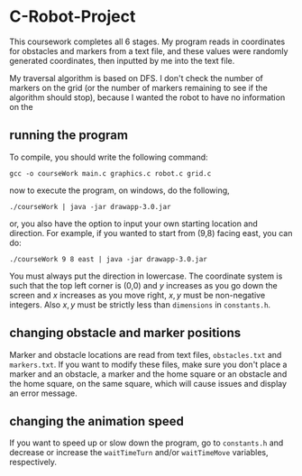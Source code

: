 # C-Robot-Project

This coursework completes all 6 stages. My program reads in coordinates for obstacles and markers from a text file, and these values were randomly generated coordinates, then inputted by me into the text file.

My traversal algorithm is based on DFS. I don't check the number of markers on the grid (or the number of markers remaining to see if the algorithm should stop), because I wanted the robot to have no information on the 

## running the program

To compile, you should write the following command:

```gcc -o courseWork main.c graphics.c robot.c grid.c```

now to execute the program, on windows, do the following,

```./courseWork | java -jar drawapp-3.0.jar```

or, you also have the option to input your own starting location and direction. For example, if you wanted to start from (9,8) facing east, you can do:

```./courseWork 9 8 east | java -jar drawapp-3.0.jar```

You must always put the direction in lowercase. The coordinate system is such that the top left corner is (0,0) and $y$ increases as you go down the screen and $x$ increases as you move right, $x, y$ must be non-negative integers. Also $x, y$ must be strictly less than ```dimensions``` in ```constants.h```.

## changing obstacle and marker positions

Marker and obstacle locations are read from text files, ```obstacles.txt``` and ```markers.txt```. If you want to modify these files, make sure you don't place a marker and an obstacle, a marker and the home square or an obstacle and the home square, on the same square, which will cause issues and display an error message.

## changing the animation speed

If you want to speed up or slow down the program, go to ```constants.h``` and decrease or increase the ```waitTimeTurn``` and/or ```waitTimeMove``` variables, respectively.
